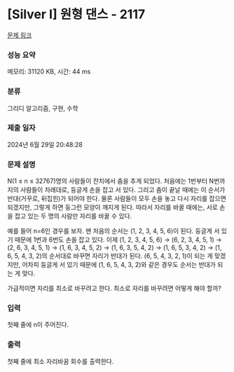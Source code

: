 # [Silver I] 원형 댄스 - 2117 

[문제 링크](https://www.acmicpc.net/problem/2117) 

### 성능 요약

메모리: 31120 KB, 시간: 44 ms

### 분류

그리디 알고리즘, 구현, 수학

### 제출 일자

2024년 6월 29일 20:48:28

### 문제 설명

<p>N(1 ≤ n ≤ 32767)명의 사람들이 잔치에서 춤을 추게 되었다. 처음에는 1번부터 N번까지의 사람들이 차례대로, 둥글게 손을 잡고 서 있다. 그리고 춤이 끝날 때에는 이 순서가 반대(거꾸로, 뒤집힌)가 되어야 한다. 물론 사람들이 모두 손을 놓고 다시 자리를 잡으면 되겠지만, 그렇게 하면 둥그런 모양이 깨지게 된다. 따라서 자리를 바꿀 때에는, 서로 손을 잡고 있는 두 명의 사람만 자리를 바꿀 수 있다.</p>

<p>예를 들어 n=6인 경우를 보자. 맨 처음의 순서는 (1, 2, 3, 4, 5, 6)이 된다. 둥글게 서 있기 때문에 1번과 6번도 손을 잡고 있다. 이제 (1, 2, 3, 4, 5, 6) → (6, 2, 3, 4, 5, 1) → (2, 6, 3, 4, 5, 1) → (1, 6, 3, 4, 5, 2) → (1, 6, 3, 5, 4, 2) → (1, 6, 5, 3, 4, 2) → (1, 6, 5, 4, 3, 2)의 순서대로 바꾸면 자리가 반대가 된다. (6, 5, 4, 3, 2, 1)이 되는 게 맞겠지만, 어차피 둥글게 서 있기 때문에 (1, 6, 5, 4, 3, 2)와 같은 경우도 순서는 반대가 되는 게 맞다.</p>

<p>가급적이면 자리를 최소로 바꾸려고 한다. 최소로 자리를 바꾸려면 어떻게 해야 할까?</p>

### 입력 

 <p>첫째 줄에 n이 주어진다.</p>

### 출력 

 <p>첫째 줄에 최소 자리바꿈 회수를 출력한다.</p>

